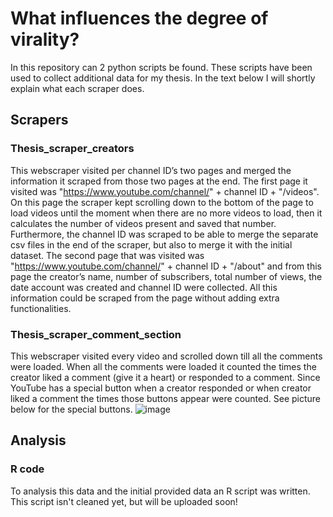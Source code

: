 # What influences the degree of virality?
In this repository can 2 python scripts be found. These scripts have been used to collect additional data for my thesis. 
In the text below I will shortly explain what each scraper does. 

## Scrapers
### Thesis_scraper_creators 
This webscraper visited per channel ID’s two pages and merged the information it scraped from those two pages at the end. The first page it visited was "https://www.youtube.com/channel/" + channel ID + "/videos". On this page the scraper kept scrolling down to the bottom of the page to load videos until the moment when there are no more videos to load, then it calculates the number of videos present and saved that number. Furthermore, the channel ID was scraped to be able to merge the separate csv files in the end of the scraper, but also to merge it with the initial dataset. The second page that was visited was "https://www.youtube.com/channel/" + channel ID + "/about" and from this page the creator’s name, number of subscribers, total number of views, the date account was created and channel ID were collected. All this information could be scraped from the page without adding extra functionalities. 

### Thesis_scraper_comment_section
This webscraper visited every video and scrolled down till all the comments were loaded. When all the comments were loaded it counted the times the creator liked a comment (give it a heart) or responded to a comment. Since YouTube has a special button when a creator responded or when creator liked a comment the times those buttons appear were counted. See picture below for the special buttons.
![image](https://user-images.githubusercontent.com/79585712/143772716-f93e42eb-01bd-452a-a287-2a82bccbc095.png)

## Analysis
### R code
To analysis this data and the initial provided data an R script was written. 
This script isn't cleaned yet, but will be uploaded soon!
